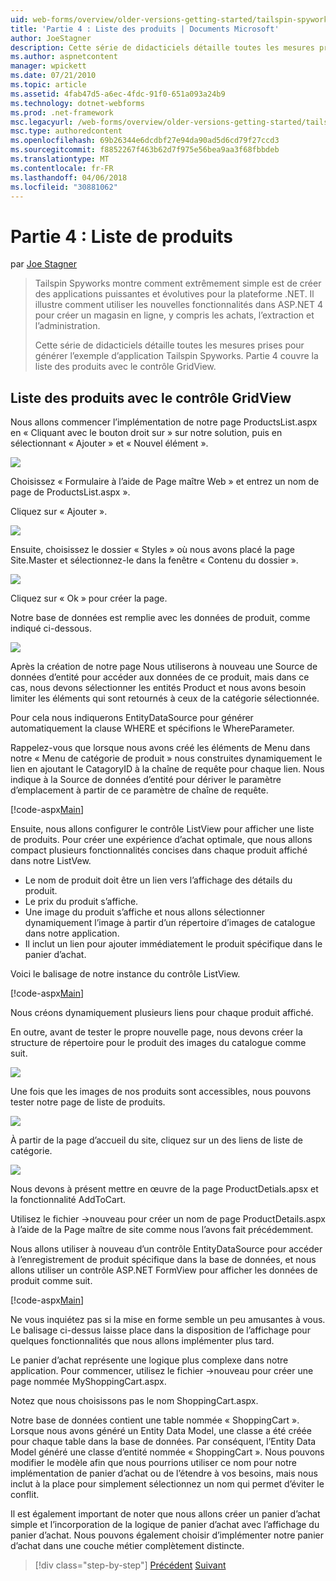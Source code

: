 ```yaml
---
uid: web-forms/overview/older-versions-getting-started/tailspin-spyworks/tailspin-spyworks-part-4
title: 'Partie 4 : Liste des produits | Documents Microsoft'
author: JoeStagner
description: Cette série de didacticiels détaille toutes les mesures prises pour générer l’exemple d’application Tailspin Spyworks. Partie 4 couvre les produits de la liste avec le contrat de GridView...
ms.author: aspnetcontent
manager: wpickett
ms.date: 07/21/2010
ms.topic: article
ms.assetid: 4fab47d5-a6ec-4fdc-91f0-651a093a24b9
ms.technology: dotnet-webforms
ms.prod: .net-framework
msc.legacyurl: /web-forms/overview/older-versions-getting-started/tailspin-spyworks/tailspin-spyworks-part-4
msc.type: authoredcontent
ms.openlocfilehash: 69b26344e6dcdbf27e94da90ad5d6cd79f27ccd3
ms.sourcegitcommit: f8852267f463b62d7f975e56bea9aa3f68fbbdeb
ms.translationtype: MT
ms.contentlocale: fr-FR
ms.lasthandoff: 04/06/2018
ms.locfileid: "30881062"
---
```

<a name="part-4-listing-products"></a>Partie 4 : Liste de produits
====================
par [Joe Stagner](https://github.com/JoeStagner)

> Tailspin Spyworks montre comment extrêmement simple est de créer des applications puissantes et évolutives pour la plateforme .NET. Il illustre comment utiliser les nouvelles fonctionnalités dans ASP.NET 4 pour créer un magasin en ligne, y compris les achats, l’extraction et l’administration.
> 
> Cette série de didacticiels détaille toutes les mesures prises pour générer l’exemple d’application Tailspin Spyworks. Partie 4 couvre la liste des produits avec le contrôle GridView.


## <a id="_Toc260221670"></a>  Liste des produits avec le contrôle GridView

Nous allons commencer l’implémentation de notre page ProductsList.aspx en « Cliquant avec le bouton droit sur » sur notre solution, puis en sélectionnant « Ajouter » et « Nouvel élément ».

![](tailspin-spyworks-part-4/_static/image1.jpg)

Choisissez « Formulaire à l’aide de Page maître Web » et entrez un nom de page de ProductsList.aspx ».

Cliquez sur « Ajouter ».

![](tailspin-spyworks-part-4/_static/image2.jpg)

Ensuite, choisissez le dossier « Styles » où nous avons placé la page Site.Master et sélectionnez-le dans la fenêtre « Contenu du dossier ».

![](tailspin-spyworks-part-4/_static/image3.jpg)

Cliquez sur « Ok » pour créer la page.

Notre base de données est remplie avec les données de produit, comme indiqué ci-dessous.

![](tailspin-spyworks-part-4/_static/image4.jpg)

Après la création de notre page Nous utiliserons à nouveau une Source de données d’entité pour accéder aux données de ce produit, mais dans ce cas, nous devons sélectionner les entités Product et nous avons besoin limiter les éléments qui sont retournés à ceux de la catégorie sélectionnée.

Pour cela nous indiquerons EntityDataSource pour générer automatiquement la clause WHERE et spécifions le WhereParameter.

Rappelez-vous que lorsque nous avons créé les éléments de Menu dans notre « Menu de catégorie de produit » nous construites dynamiquement le lien en ajoutant le CatagoryID à la chaîne de requête pour chaque lien. Nous indique à la Source de données d’entité pour dériver le paramètre d’emplacement à partir de ce paramètre de chaîne de requête.

[!code-aspx[Main](tailspin-spyworks-part-4/samples/sample1.aspx)]

Ensuite, nous allons configurer le contrôle ListView pour afficher une liste de produits. Pour créer une expérience d’achat optimale, que nous allons compact plusieurs fonctionnalités concises dans chaque produit affiché dans notre ListVew.

- Le nom de produit doit être un lien vers l’affichage des détails du produit.
- Le prix du produit s’affiche.
- Une image du produit s’affiche et nous allons sélectionner dynamiquement l’image à partir d’un répertoire d’images de catalogue dans notre application.
- Il inclut un lien pour ajouter immédiatement le produit spécifique dans le panier d’achat.

Voici le balisage de notre instance du contrôle ListView.

[!code-aspx[Main](tailspin-spyworks-part-4/samples/sample2.aspx)]

Nous créons dynamiquement plusieurs liens pour chaque produit affiché.

En outre, avant de tester le propre nouvelle page, nous devons créer la structure de répertoire pour le produit des images du catalogue comme suit.

![](tailspin-spyworks-part-4/_static/image1.png)

Une fois que les images de nos produits sont accessibles, nous pouvons tester notre page de liste de produits.

![](tailspin-spyworks-part-4/_static/image5.jpg)

À partir de la page d’accueil du site, cliquez sur un des liens de liste de catégorie.

![](tailspin-spyworks-part-4/_static/image6.jpg)

Nous devons à présent mettre en œuvre de la page ProductDetials.apsx et la fonctionnalité AddToCart.

Utilisez le fichier -&gt;nouveau pour créer un nom de page ProductDetails.aspx à l’aide de la Page maître de site comme nous l’avons fait précédemment.

Nous allons utiliser à nouveau d’un contrôle EntityDataSource pour accéder à l’enregistrement de produit spécifique dans la base de données, et nous allons utiliser un contrôle ASP.NET FormView pour afficher les données de produit comme suit.

[!code-aspx[Main](tailspin-spyworks-part-4/samples/sample3.aspx)]

Ne vous inquiétez pas si la mise en forme semble un peu amusantes à vous. Le balisage ci-dessus laisse place dans la disposition de l’affichage pour quelques fonctionnalités que nous allons implémenter plus tard.

Le panier d’achat représente une logique plus complexe dans notre application. Pour commencer, utilisez le fichier -&gt;nouveau pour créer une page nommée MyShoppingCart.aspx.

Notez que nous choisissons pas le nom ShoppingCart.aspx.

Notre base de données contient une table nommée « ShoppingCart ». Lorsque nous avons généré un Entity Data Model, une classe a été créée pour chaque table dans la base de données. Par conséquent, l’Entity Data Model généré une classe d’entité nommée « ShoppingCart ». Nous pouvons modifier le modèle afin que nous pourrions utiliser ce nom pour notre implémentation de panier d’achat ou de l’étendre à vos besoins, mais nous inclut à la place pour simplement sélectionnez un nom qui permet d’éviter le conflit.

Il est également important de noter que nous allons créer un panier d’achat simple et l’incorporation de la logique de panier d’achat avec l’affichage du panier d’achat. Nous pouvons également choisir d’implémenter notre panier d’achat dans une couche métier complètement distincte.

> [!div class="step-by-step"]
> [Précédent](tailspin-spyworks-part-3.md)
> [Suivant](tailspin-spyworks-part-5.md)
